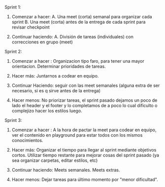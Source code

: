 Sprint 1:
1. Comenzar a hacer:
    A. Una meet (corta) semanal para organizar cada sprint
    B. Una meet (corta) antes de la entrega de cada sprint para revisar checkpoint

2. Continuar haciendo:
    A. División de tareas (individuales) con correcciones en grupo (meet)

Sprint 2:

1. Comenzar a hacer : Organizacion tipo faro, para tener una mayor orientacion. Determinar prioridades de tareas.

2. Hacer más: Juntarnos a codear en equipo.

3. Continuar Haciendo: seguir con las meet semanales (alguna extra de ser necesario, si es q sirve antes de la entrega)

4. Hacer menos: No priorizar tareas, el sprint pasado dejamos un poco de lado el header y el footer y lo completamos de a poco lo cual dificulto o complejizo hacer los estilos luego.

Sprint 3: 

1. Comenzar a hacer : A la hora de pactar la meet para codear en equipo, ver el contenido en playground para estar todos con los mismos conocimientos.

2. Hacer más: Organizar el tiempo para llegar al sprint mediante objetivos cortos. Utilizar tiempo restante para mejorar cosas del sprint pasado (ya sea organizar carpetas, editar estilos, etc)

3. Continuar haciendo: Meets semanales. Meets extras.

4. Hacer menos: Dejar tareas para último momento por "menor dificultad".


